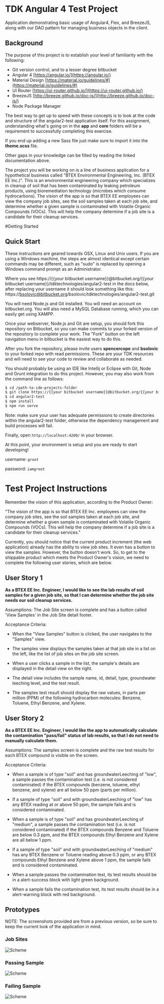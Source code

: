 # TDK Angular 4 Test Project
Application demonstrating basic usage of Angular4, Flex, and BreezeJS, along with our DAO pattern for managing business objects in the client.

## Background
The purpose of this project is to establish your level of familiarity with the following:

* Git version control, and to a lesser degree bitbucket
* Angular 4 [https://angular.io/](https://angular.io/)
* Material Design [https://material.io/guidelines/#](https://material.io/guidelines/#)
* UI Router [https://ui-router.github.io/](https://ui-router.github.io/)
* BreezeJS [http://breeze.github.io/doc-js/](http://breeze.github.io/doc-js/)
* Node Package Manager

The best way to get up to speed with these concepts is to look at the code and structure of the angular2-test application itself. For this assignment, understanding what's going on in the **app** and **core** folders will be a requirement to successfully completing this exercise.

If you end up adding a new Sass file just make sure to import it into the **theme.scss** file.

Other gaps in your knowledge can be filled by reading the linked documentation above.

The project you will be working on is a line of business application for a hypothetical business called "BTEX Environmental Engineering, Inc. (BTEX EE Inc.)". This is an environmental engineering company which specializes in cleanup of soil that has been contaminated by leaking petroleum products, using bioremediation technology (microbes which consume hydrocarbons). The vision of the app is so that BTEX EE employees can view the company job sites, see the soil samples taken at each job site, and determine whether a given sample is contaminated with Volatile Organic Compounds (VOCs). This will help the company determine if a job site is a candidate for their cleanup services. 

#Getting Started

## Quick Start

These instructions are geared towards OSX, Linux and Unix users. If you are using a Windows machine, the steps are almost identical except certain commands may be different, such as "sudo" is replaced by opening a Windows command prompt as an Administrator.

Where you see https://{{your bitbucket username}}@bitbucket.org/{{your bitbucket username}}/tdktechnologies/angular2-test in the docs below, after replacing your username it should look something like this: https://bsolovic@bitbucket.org/bsolovic/tdktechnologies/angular2-test.git

You will need Node.js and Git installed. You will need an account on bitbucket.org. You will also need a MySQL Database running, which you can easily get using XAMPP.

Once your webserver, Node.js and Git are setup, you should fork this repository on Bitbucket, so you can make commits to your forked version of the repository to complete your work. The "Fork" button on the left navigation menu in bitbucket is the easiest way to do this.

After you fork the repository, please invite users **spencercope** and **bsolovic** to your forked repo with read permissions. These are your TDK resources and will need to see your code to review and collaborate as needed.

You should probably be using an IDE like Intellij or Eclipse with Git, Node and Grunt integration to do this project.
However, you may also work from the command line as follows:

```sh
$ cd /path-to-ide-projects-folder
$ git clone https://{{your bitbucket username}}@bitbucket.org/{{your bitbucket username}}/tdktechnologies/angular2-test.git
$ cd angular2-test
$ npm install
$ npm run serve
```

Note: make sure your user has adequate permissions to create directories within the angular2-test folder, otherwise the dependency management and build processes will fail.

Finally, open `http://localhost:4200/` in your browser.

At this point, your environment is setup and you are ready to start developing!

username: `groot`

password: `iamgroot`

# Test Project Instructions

Remember the vision of this application, according to the Product Owner:

"The vision of the app is so that BTEX EE Inc. employees can view the company job sites, see the soil samples taken at each job site, and determine whether a given sample is contaminated with Volatile Organic Compounds (VOCs). This will help the company determine if a job site is a candidate for their cleanup services."

Currently, you should notice that the current product increment (the web application) already has the ability to view job sites. It even has a button to view the samples. However, the button doesn't work. So, to get to the shippable product which meets the Product Owner's vision, we need to complete the following user stories, which are below.

## User Story 1

**As a BTEX EE Inc. Engineer, I would like to see the lab results of soil samples for a given job site, so that I can determine whether the job site needs our soil cleanup services.**

Assumptions: The Job Site screen is complete and has a button called 'View Samples' in the Job Site detail footer.

Acceptance Criteria:

* When the "View Samples" button is clicked, the user navigates to the "Samples" view.

* The samples view displays the samples taken at that job site in a list on the left, like the list of job sites on the job site screen.

* When a user clicks a sample in the list, the sample's details are displayed in the detail view on the right.

* The detail view includes the sample name, id, detail, type, groundwater leeching level, and the test result.

* The samples test result should display the raw values, in parts per million (PPM) of the following hydrocarbon molecules: Benzene, Toluene, Ethyl Benzene, and Xylene.

## User Story 2

**As a BTEX EE Inc. Engineer, I would like the app to automatically calculate the contamination "pass/fail" status of lab results, so that I do not need to manually calculate them.**

Assumptions: The samples screen is complete and the raw test results for each BTEX compound is visible on the screen.

Acceptance Criteria:

* When a sample is of type "soil" and has groundwaterLeeching of "low", a sample passes the contamination test (i.e. is not considered contaminated) if the BTEX compounds (benzene, toluene, ethyl benzene, and xylene) are all below 50 ppm (parts per million).

* If a sample of type "soil" and with groundwaterLeeching of "low" has any BTEX reading at or above 50 ppm, the sample fails and is considered contaminated.

* When a sample is of type "soil" and has groundwaterLeeching of "medium", a sample passes the contamination test (i.e. is not considered contaminated) if the BTEX compounds Benzene and Toluene are below 0.3 ppm, and the BTEX compounds Ethyl Benzene and Xylene are all below 1 ppm.

* If a sample of type "soil" and with groundwaterLeeching of "medium" has any BTEX Benzene or Toluene reading above 0.3 ppm, or any BTEX compounds Ethyl Benzene and Xylene above 1 ppm,
the sample fails and is considered contaminated.

* When a sample passes the contamination test, its test results should be in a alert-success block with light green background.

* When a sample fails the contamination test, its test results should be in a alert-warning block with red background.

## Prototypes

NOTE: The screenshots provided are from a previous version, so be sure to keep the current look of the application in mind.

### Job Sites
![Scheme](src/assets/images/JobSites.png)

### Passing Sample
![Scheme](src/assets/images/PassingSample.png)

### Failing Sample
![Scheme](src/assets/images/FailingSample.png)
